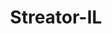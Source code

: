 ---
title: Streator-IL
slug: streator-il
f_state:
- cms/state/illinois.md
f_locations:
- cms/payday-loan/advance-america-1709.md
- cms/payday-loan/cash-store-8462.md
- cms/payday-loan/cash-store-8494.md
- cms/payday-loan/cashland-9121.md
- cms/payday-loan/th-e-cash-store-ltd324-27351.md
updated-on: '2024-05-30T13:41:28.615Z'
created-on: '2024-05-30T13:41:28.615Z'
published-on: '2024-05-30T13:54:32.469Z'
f_city: Streator
layout: '[city].html'
tags: city
---